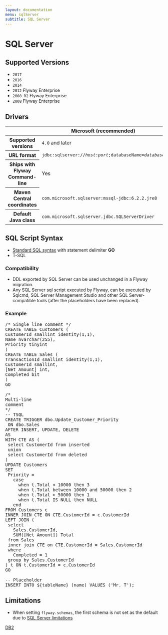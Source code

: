 ```yaml
---
layout: documentation
menu: sqlServer
subtitle: SQL Server
---
```

# SQL Server

## Supported Versions

- `2017`
- `2016`
- `2014`
- `2012` <span class="label label-primary">Flyway Enterprise</span>
- `2008 R2` <span class="label label-primary">Flyway Enterprise</span>
- `2008` <span class="label label-primary">Flyway Enterprise</span>

## Drivers

<table class="table">
<thead>
<tr>
<th></th>
<th>Microsoft (recommended)</th>
<th>jTDS</th>
</tr>
</thead>
<tr>
<th>Supported versions</th>
<td><code>4.0</code> and later</td>
<td><code>1.3.1</code> and later</td>
</tr>
<tr>
<th>URL format</th>
<td><code>jdbc:sqlserver://<i>host</i>:<i>port</i>;databaseName=<i>database</i></code></td>
<td><code>jdbc:jtds:sqlserver://<i>host</i>:<i>port</i>/<i>database</i></code></td>
</tr>
<tr>
<th>Ships with Flyway Command-line</th>
<td>Yes</td>
<td>Yes</td>
</tr>
<tr>
<th>Maven Central coordinates</th>
<td><code>com.microsoft.sqlserver:mssql-jdbc:6.2.2.jre8</code></td>
<td><code>net.sourceforge.jtds:jtds:1.3.1</code></td>
</tr>
<tr>
<th>Default Java class</th>
<td><code>com.microsoft.sqlserver.jdbc.SQLServerDriver</code></td>
<td><code>net.sourceforge.jtds.jdbc.Driver</code></td>
</tr>
</table>

## SQL Script Syntax

- [Standard SQL syntax](/documentation/migration/sql#syntax) with statement delimiter **GO**
- T-SQL

### Compatibility

- DDL exported by SQL Server can be used unchanged in a Flyway migration.
- Any SQL Server sql script executed by Flyway, can be executed by Sqlcmd, SQL Server Management Studio and
        other SQL Server-compatible tools (after the placeholders have been replaced).

### Example

<pre class="prettyprint">/* Single line comment */
CREATE TABLE Customers (
CustomerId smallint identity(1,1),
Name nvarchar(255),
Priority tinyint
)
CREATE TABLE Sales (
TransactionId smallint identity(1,1),
CustomerId smallint,
[Net Amount] int,
Completed bit
)
GO

/*
Multi-line
comment
*/
-- TSQL
CREATE TRIGGER dbo.Update_Customer_Priority
 ON dbo.Sales
AFTER INSERT, UPDATE, DELETE
AS
WITH CTE AS (
 select CustomerId from inserted
 union
 select CustomerId from deleted
)
UPDATE Customers
SET
 Priority =
   case
     when t.Total &lt; 10000 then 3
     when t.Total between 10000 and 50000 then 2
     when t.Total &gt; 50000 then 1
     when t.Total IS NULL then NULL
   end
FROM Customers c
INNER JOIN CTE ON CTE.CustomerId = c.CustomerId
LEFT JOIN (
 select
   Sales.CustomerId,
   SUM([Net Amount]) Total
 from Sales
 inner join CTE on CTE.CustomerId = Sales.CustomerId
 where
   Completed = 1
 group by Sales.CustomerId
) t ON t.CustomerId = c.CustomerId
GO

-- Placeholder
INSERT INTO ${tableName} (name) VALUES (&#x27;Mr. T&#x27;);</pre>

## Limitations

- When setting `flyway.schemas`, the first schema is not set as the default due to [SQL Server limitations](http://connect.microsoft.com/SQLServer/feedback/details/390528/t-sql-statement-for-changing-default-schema-context)

<p class="next-steps">
    <a class="btn btn-primary" href="/documentation/database/db2">DB2 <i class="fa fa-arrow-right"></i></a>
</p>
